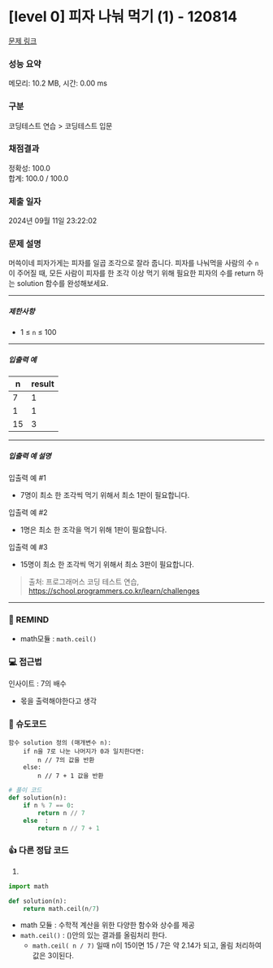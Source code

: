# [level 0] 피자 나눠 먹기 (1) - 120814 

[문제 링크](https://school.programmers.co.kr/learn/courses/30/lessons/120814) 

### 성능 요약

메모리: 10.2 MB, 시간: 0.00 ms

### 구분

코딩테스트 연습 > 코딩테스트 입문

### 채점결과

정확성: 100.0<br/>합계: 100.0 / 100.0

### 제출 일자

2024년 09월 11일 23:22:02

### 문제 설명

<p>머쓱이네 피자가게는 피자를 일곱 조각으로 잘라 줍니다. 피자를 나눠먹을 사람의 수 <code>n</code>이 주어질 때, 모든 사람이 피자를 한 조각 이상 먹기 위해 필요한 피자의 수를 return 하는 solution 함수를 완성해보세요.</p>

<hr>

<h5>제한사항</h5>

<ul>
<li>1 ≤ <code>n</code> ≤ 100</li>
</ul>

<hr>

<h5>입출력 예</h5>
<table class="table">
        <thead><tr>
<th>n</th>
<th>result</th>
</tr>
</thead>
        <tbody><tr>
<td>7</td>
<td>1</td>
</tr>
<tr>
<td>1</td>
<td>1</td>
</tr>
<tr>
<td>15</td>
<td>3</td>
</tr>
</tbody>
      </table>
<hr>

<h5>입출력 예 설명</h5>

<p>입출력 예 #1</p>

<ul>
<li>7명이 최소 한 조각씩 먹기 위해서 최소 1판이 필요합니다.</li>
</ul>

<p>입출력 예 #2</p>

<ul>
<li>1명은 최소 한 조각을 먹기 위해 1판이 필요합니다.</li>
</ul>

<p>입출력 예 #3</p>

<ul>
<li>15명이 최소 한 조각씩 먹기 위해서 최소 3판이 필요합니다.</li>
</ul>


> 출처: 프로그래머스 코딩 테스트 연습, https://school.programmers.co.kr/learn/challenges
---
### 🤔 REMIND
- math모듈 : `math.ceil()`

### 💻 접근법
인사이트 : 7의 배수
- 몫을 출력해야한다고 생각

### 📝 슈도코드
```
함수 solution 정의 (매개변수 n):
    if n을 7로 나눈 나머지가 0과 일치한다면:
        n // 7의 값을 반환
    else:
        n // 7 + 1 값을 반환
```

```python
# 풀이 코드
def solution(n):
    if n % 7 == 0:
        return n // 7
    else  :
        return n // 7 + 1
```

### 👍 다른 정답 코드
1.
```python
import math

def solution(n):
    return math.ceil(n/7)
```
- math 모듈 : 수학적 계산을 위한 다양한 함수와 상수를 제공
- `math.ceil()` : ()안의 있는 결과를 올림처리 한다.
    - `math.ceil( n / 7)` 일때 n이 15이면 15 / 7은 약 2.14가 되고, 올림 처리하여 값은 3이된다.
